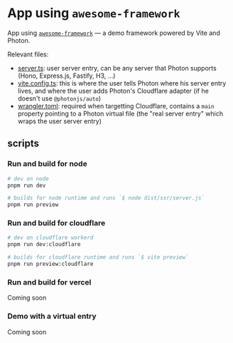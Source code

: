 # App using `awesome-framework`

App using [`awesome-framework`](../awesome-framework) — a demo framework powered by Vite and Photon.

Relevant files:
- [server.ts](./server.ts): user server entry, can be any server that Photon supports (Hono, Express.js, Fastify, H3, ...)
- [vite.config.ts](./vite.config.ts): this is where the user tells Photon where his server entry lives, and where the user adds Photon's Cloudflare adapter (if he doesn't use `@photonjs/auto`)
- [wrangler.toml](./wrangler.toml): required when targetting Cloudflare, contains a `main` property pointing to a Photon virtual file (the "real server entry" which wraps the user server entry)

## scripts

### Run and build for node

```sh
# dev on node
pnpm run dev

# builds for node runtime and runs `$ node dist/ssr/server.js`
pnpm run preview
```

### Run and build for cloudflare

```sh
# dev on cloudflare workerd
pnpm run dev:cloudflare

# builds for cloudflare runtime and runs `$ vite preview`
pnpm run preview:cloudflare
```

### Run and build for vercel

Coming soon

### Demo with a virtual entry

Coming soon
